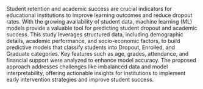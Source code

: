 Student retention and academic success are crucial indicators for 
educational institutions to improve learning outcomes and reduce dropout 
rates. With the growing availability of student data, machine learning (ML) 
models provide a valuable tool for predicting student dropout and 
academic success. This study leverages structured data, including 
demographic details, academic performance, and socio-economic factors, 
to build predictive models that classify students into Dropout, Enrolled, and 
Graduate categories. Key features such as age, grades, attendance, and 
financial support were analyzed to enhance model accuracy. The proposed 
approach addresses challenges like imbalanced data and model 
interpretability, offering actionable insights for institutions to implement 
early intervention strategies and improve student success. 

